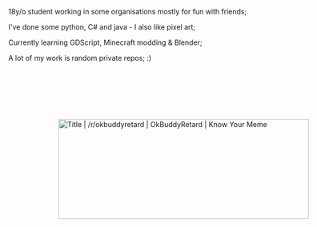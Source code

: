 18y/o student working in some organisations mostly for fun with friends;

I've done some python, C# and java - I also like pixel art;

Currently learning GDScript, Minecraft modding & Blender;

A lot of my work is random private repos;
:)

<img src="https://i.kym-cdn.com/photos/images/facebook/002/557/308/d8c.jpg" jsaction="load:XAeZkd;" jsname="HiaYvf" class="n3VNCb pT0Scc KAlRDb" role="" aria-label="" alt="Title | /r/okbuddyretard | OkBuddyRetard | Know Your Meme" data-noaft="1" style="width: 500px; height: 200px; margin: 100px;">
